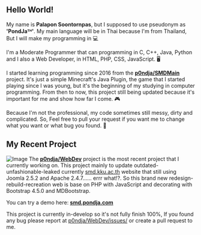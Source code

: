 ## Hello World!
My name is **Palapon Soontornpas**, but I supposed to use pseudonym as **'PondJaᵀᴴ'**. My main language will be in Thai because I'm from Thailand, But I will make my programming in  💻

I'm a Moderate Programmer that can programming in C, C++, Java, Python and I also a Web Developer, in HTML, PHP, CSS, JavaScript. 🖥

I started learning programming since 2016 from the [**p0ndja/SMDMain**](https://github.com/p0ndja/SMD_Main) project. It's just a simple Minecraft's Java Plugin, the game that I started playing since I was young, but it's the beginning of my studying in computer programming. From then to now, this project still being updated because it's important for me and show how far I come. 🎮

Because I'm not the professional, my code sometimes still messy, dirty and complicated. So, Feel free to pull your request if you want me to change what you want or what bug you found. 🔎

## My Recent Project
![Image](https://img.p0nd.ga/2020/08/28/webdev.jpg)
The [**p0ndja/WebDev**](https://github.com/p0ndja/WebDev) project is the most recent project that I currently working on. This project mainly to update outdated-unfashionable-leaked currently [smd.kku.ac.th](https://smd.kku.ac.th/) website that still using Joomla 2.5.2 and Apache 2.4.7...... errr what!?. So this brand new redesign-rebuild-recreation web is base on PHP with JavaScript and decorating with Bootstrap 4.5.0 and MDBootstrap.

You can try a demo here: [**smd.pondja.com**](https://smd.pondja.com)

This project is currently in-develop so it's not fully finish 100%, If you found any bug please report at [p0ndja/WebDev/issues/](https://github.com/p0ndja/WebDev/issues) or create a pull request to me.
